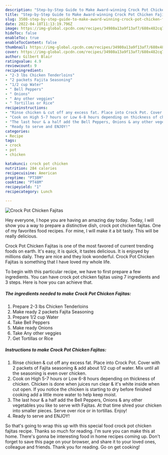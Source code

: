 ```yaml
---
description: "Step-by-Step Guide to Make Award-winning Crock Pot Chicken Fajitas"
title: "Step-by-Step Guide to Make Award-winning Crock Pot Chicken Fajitas"
slug: 3508-step-by-step-guide-to-make-award-winning-crock-pot-chicken-fajitas
date: 2022-04-18T11:13:19.796Z
image: https://img-global.cpcdn.com/recipes/34980a13a9f13af7/680x482cq70/crock-pot-chicken-fajitas-recipe-main-photo.jpg
hideToc: false
enableToc: true
enableTocContent: false
thumbnail: https://img-global.cpcdn.com/recipes/34980a13a9f13af7/680x482cq70/crock-pot-chicken-fajitas-recipe-main-photo.jpg
cover: https://img-global.cpcdn.com/recipes/34980a13a9f13af7/680x482cq70/crock-pot-chicken-fajitas-recipe-main-photo.jpg
author: Gilbert Blair
ratingvalue: 4.9
reviewcount: 9
recipeingredient:
- "2-3 lbs Chicken Tenderloins"
- "2 packets Fajita Seasoning"
- "1/2 cup Water"
- " Bell Peppers"
- " Onions"
- " Any other veggies"
- " Tortillas or Rice"
recipeinstructions:
- "Rinse chicken & cut off any excess fat. Place into Crock Pot. Cover with 2 packets of Fajita seasoning & add about 1/2 cup of water. Mix until all the seasoning is even over chicken."
- "Cook on High 5-7 hours or Low 6-8 hours depending on thickness of chicken. Chicken is done when juices run clear & it&#39;s white inside when cut open. If you notice the chicken is starting to dry before finished cooking add a little more water to help keep moist."
- "The last hour & a half add the Bell Peppers, Onions & any other vegetables you like to serve with Fajitas. At that time shred your chicken into smaller pieces. Serve over rice or in tortillas. Enjoy!"
- "Ready to serve and ENJOY!"
categories:
- Recipe
tags:
- crock
- pot
- chicken

katakunci: crock pot chicken 
nutrition: 284 calories
recipecuisine: American
preptime: "PT38M"
cooktime: "PT48M"
recipeyield: "1"
recipecategory: Lunch

---
```



![Crock Pot Chicken Fajitas](https://img-global.cpcdn.com/recipes/34980a13a9f13af7/680x482cq70/crock-pot-chicken-fajitas-recipe-main-photo.jpg)

Hey everyone, I hope you are having an amazing day today. Today, I will show you a way to prepare a distinctive dish, crock pot chicken fajitas. One of my favorites food recipes. For mine, I will make it a bit tasty. This will be really delicious.

Crock Pot Chicken Fajitas is one of the most favored of current trending foods on earth. It's easy, it is quick, it tastes delicious. It is enjoyed by millions daily. They are nice and they look wonderful. Crock Pot Chicken Fajitas is something that I have loved my whole life.




To begin with this particular recipe, we have to first prepare a few ingredients. You can have crock pot chicken fajitas using 7 ingredients and 3 steps. Here is how you can achieve that.

<!--inarticleads1-->

##### The ingredients needed to make Crock Pot Chicken Fajitas:

1. Prepare 2-3 lbs Chicken Tenderloins
1. Make ready 2 packets Fajita Seasoning
1. Prepare 1/2 cup Water
1. Take  Bell Peppers
1. Make ready  Onions
1. Take  Any other veggies
1. Get  Tortillas or Rice




<!--inarticleads2-->

##### Instructions to make Crock Pot Chicken Fajitas:

1. Rinse chicken & cut off any excess fat. Place into Crock Pot. Cover with 2 packets of Fajita seasoning & add about 1/2 cup of water. Mix until all the seasoning is even over chicken.
1. Cook on High 5-7 hours or Low 6-8 hours depending on thickness of chicken. Chicken is done when juices run clear & it&#39;s white inside when cut open. If you notice the chicken is starting to dry before finished cooking add a little more water to help keep moist.
1. The last hour & a half add the Bell Peppers, Onions & any other vegetables you like to serve with Fajitas. At that time shred your chicken into smaller pieces. Serve over rice or in tortillas. Enjoy!
1. Ready to serve and ENJOY!



So that's going to wrap this up with this special food crock pot chicken fajitas recipe. Thanks so much for reading. I'm sure you can make this at home. There's gonna be interesting food in home recipes coming up. Don't forget to save this page on your browser, and share it to your loved ones, colleague and friends. Thank you for reading. Go on get cooking!
